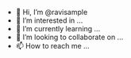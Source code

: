- 👋 Hi, I’m @ravisample
- 👀 I’m interested in ...
- 🌱 I’m currently learning ...
- 💞️ I’m looking to collaborate on ...
- 📫 How to reach me ...

<!---
ravisample/ravisample is a ✨ special ✨ repository because its `README.md` (this file) appears on your GitHub profile.
You can click the Preview link to take a look at your changes.
--->
